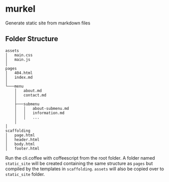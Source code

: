 # murkel
Generate static site from markdown files

## Folder Structure

```
assets
│   main.css
│   main.js
│   
pages
│   404.html
│   index.md
│   
└───menu
    │   about.md
    │   contact.md
    │
    ├───submenu
    │   │   about-submenu.md
    │   │   information.md
    │   │   ...
    │   
│   
scaffolding
│   page.html
│   header.html
│   body.html
│   footer.html

```

Run the cli.coffee with coffeescript from the root folder. A folder named `static_site` will be created containing the same structure as `pages` but compiled by the templates in `scaffolding`. `assets` will also be copied over to `static_site` folder.